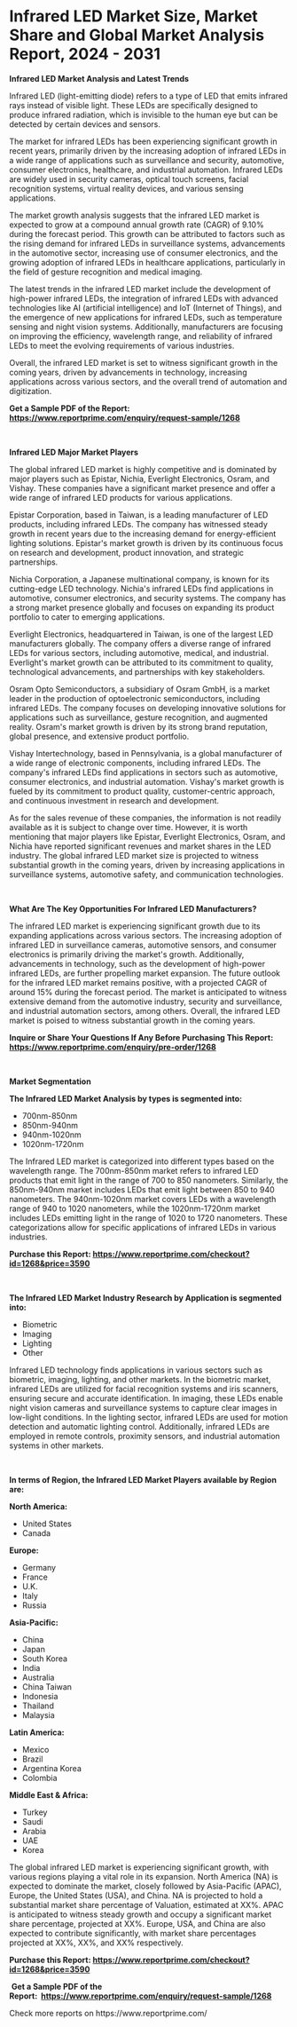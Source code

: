 <p><h1>Infrared LED Market Size, Market Share and Global Market Analysis Report, 2024 - 2031</h1></p><p><strong>Infrared LED Market Analysis and Latest Trends</strong></p>
<p><p>Infrared LED (light-emitting diode) refers to a type of LED that emits infrared rays instead of visible light. These LEDs are specifically designed to produce infrared radiation, which is invisible to the human eye but can be detected by certain devices and sensors.</p><p>The market for infrared LEDs has been experiencing significant growth in recent years, primarily driven by the increasing adoption of infrared LEDs in a wide range of applications such as surveillance and security, automotive, consumer electronics, healthcare, and industrial automation. Infrared LEDs are widely used in security cameras, optical touch screens, facial recognition systems, virtual reality devices, and various sensing applications.</p><p>The market growth analysis suggests that the infrared LED market is expected to grow at a compound annual growth rate (CAGR) of 9.10% during the forecast period. This growth can be attributed to factors such as the rising demand for infrared LEDs in surveillance systems, advancements in the automotive sector, increasing use of consumer electronics, and the growing adoption of infrared LEDs in healthcare applications, particularly in the field of gesture recognition and medical imaging.</p><p>The latest trends in the infrared LED market include the development of high-power infrared LEDs, the integration of infrared LEDs with advanced technologies like AI (artificial intelligence) and IoT (Internet of Things), and the emergence of new applications for infrared LEDs, such as temperature sensing and night vision systems. Additionally, manufacturers are focusing on improving the efficiency, wavelength range, and reliability of infrared LEDs to meet the evolving requirements of various industries.</p><p>Overall, the infrared LED market is set to witness significant growth in the coming years, driven by advancements in technology, increasing applications across various sectors, and the overall trend of automation and digitization.</p></p>
<p><strong>Get a Sample PDF of the Report:&nbsp; <a href="https://www.reportprime.com/enquiry/request-sample/1268">https://www.reportprime.com/enquiry/request-sample/1268</a></strong></p>
<p>&nbsp;</p>
<p><strong>Infrared LED Major Market Players</strong></p>
<p><p>The global infrared LED market is highly competitive and is dominated by major players such as Epistar, Nichia, Everlight Electronics, Osram, and Vishay. These companies have a significant market presence and offer a wide range of infrared LED products for various applications.</p><p>Epistar Corporation, based in Taiwan, is a leading manufacturer of LED products, including infrared LEDs. The company has witnessed steady growth in recent years due to the increasing demand for energy-efficient lighting solutions. Epistar's market growth is driven by its continuous focus on research and development, product innovation, and strategic partnerships.</p><p>Nichia Corporation, a Japanese multinational company, is known for its cutting-edge LED technology. Nichia's infrared LEDs find applications in automotive, consumer electronics, and security systems. The company has a strong market presence globally and focuses on expanding its product portfolio to cater to emerging applications.</p><p>Everlight Electronics, headquartered in Taiwan, is one of the largest LED manufacturers globally. The company offers a diverse range of infrared LEDs for various sectors, including automotive, medical, and industrial. Everlight's market growth can be attributed to its commitment to quality, technological advancements, and partnerships with key stakeholders.</p><p>Osram Opto Semiconductors, a subsidiary of Osram GmbH, is a market leader in the production of optoelectronic semiconductors, including infrared LEDs. The company focuses on developing innovative solutions for applications such as surveillance, gesture recognition, and augmented reality. Osram's market growth is driven by its strong brand reputation, global presence, and extensive product portfolio.</p><p>Vishay Intertechnology, based in Pennsylvania, is a global manufacturer of a wide range of electronic components, including infrared LEDs. The company's infrared LEDs find applications in sectors such as automotive, consumer electronics, and industrial automation. Vishay's market growth is fueled by its commitment to product quality, customer-centric approach, and continuous investment in research and development.</p><p>As for the sales revenue of these companies, the information is not readily available as it is subject to change over time. However, it is worth mentioning that major players like Epistar, Everlight Electronics, Osram, and Nichia have reported significant revenues and market shares in the LED industry. The global infrared LED market size is projected to witness substantial growth in the coming years, driven by increasing applications in surveillance systems, automotive safety, and communication technologies.</p></p>
<p>&nbsp;</p>
<p><strong>What Are The Key Opportunities For Infrared LED Manufacturers?</strong></p>
<p><p>The infrared LED market is experiencing significant growth due to its expanding applications across various sectors. The increasing adoption of infrared LED in surveillance cameras, automotive sensors, and consumer electronics is primarily driving the market's growth. Additionally, advancements in technology, such as the development of high-power infrared LEDs, are further propelling market expansion. The future outlook for the infrared LED market remains positive, with a projected CAGR of around 15% during the forecast period. The market is anticipated to witness extensive demand from the automotive industry, security and surveillance, and industrial automation sectors, among others. Overall, the infrared LED market is poised to witness substantial growth in the coming years.</p></p>
<p><strong>Inquire or Share Your Questions If Any Before Purchasing This Report: <a href="https://www.reportprime.com/enquiry/pre-order/1268">https://www.reportprime.com/enquiry/pre-order/1268</a></strong></p>
<p>&nbsp;</p>
<p><strong>Market Segmentation</strong></p>
<p><strong>The Infrared LED Market Analysis by types is segmented into:</strong></p>
<p><ul><li>700nm-850nm</li><li>850nm-940nm</li><li>940nm-1020nm</li><li>1020nm-1720nm</li></ul></p>
<p><p>The Infrared LED market is categorized into different types based on the wavelength range. The 700nm-850nm market refers to infrared LED products that emit light in the range of 700 to 850 nanometers. Similarly, the 850nm-940nm market includes LEDs that emit light between 850 to 940 nanometers. The 940nm-1020nm market covers LEDs with a wavelength range of 940 to 1020 nanometers, while the 1020nm-1720nm market includes LEDs emitting light in the range of 1020 to 1720 nanometers. These categorizations allow for specific applications of infrared LEDs in various industries.</p></p>
<p><strong>Purchase this Report:&nbsp;<a href="https://www.reportprime.com/checkout?id=1268&price=3590">https://www.reportprime.com/checkout?id=1268&price=3590</a></strong></p>
<p>&nbsp;</p>
<p><strong>The Infrared LED Market Industry Research by Application is segmented into:</strong></p>
<p><ul><li>Biometric</li><li>Imaging</li><li>Lighting</li><li>Other</li></ul></p>
<p><p>Infrared LED technology finds applications in various sectors such as biometric, imaging, lighting, and other markets. In the biometric market, infrared LEDs are utilized for facial recognition systems and iris scanners, ensuring secure and accurate identification. In imaging, these LEDs enable night vision cameras and surveillance systems to capture clear images in low-light conditions. In the lighting sector, infrared LEDs are used for motion detection and automatic lighting control. Additionally, infrared LEDs are employed in remote controls, proximity sensors, and industrial automation systems in other markets.</p></p>
<p>&nbsp;</p>
<p><strong>In terms of Region, the Infrared LED Market Players available by Region are:</strong></p>
<p>
    <p> <strong> North America: </strong>
        <ul>
            <li>United States</li>
            <li>Canada</li>
        </ul>
        </p> 
    <p> <strong> Europe: </strong>
        <ul>
            <li>Germany</li>
            <li>France</li>
            <li>U.K.</li>
            <li>Italy</li>
            <li>Russia</li>
        </ul>
        </p> 
    <p> <strong> Asia-Pacific: </strong>
        <ul>
            <li>China</li>
            <li>Japan</li>
            <li>South Korea</li>
            <li>India</li>
            <li>Australia</li>
            <li>China Taiwan</li>
            <li>Indonesia</li>
            <li>Thailand</li>
            <li>Malaysia</li>
        </ul>
        </p> 
    <p> <strong> Latin America: </strong>
        <ul>
            <li>Mexico</li>
            <li>Brazil</li>
            <li>Argentina Korea</li>
            <li>Colombia</li>
        </ul>
        </p> 
    <p> <strong> Middle East & Africa: </strong>
        <ul>
            <li>Turkey</li>
            <li>Saudi</li>
            <li>Arabia</li>
            <li>UAE</li>
            <li>Korea</li>
        </ul>
    </p>
    </p>
<p><p>The global infrared LED market is experiencing significant growth, with various regions playing a vital role in its expansion. North America (NA) is expected to dominate the market, closely followed by Asia-Pacific (APAC), Europe, the United States (USA), and China. NA is projected to hold a substantial market share percentage of Valuation, estimated at XX%. APAC is anticipated to witness steady growth and occupy a significant market share percentage, projected at XX%. Europe, USA, and China are also expected to contribute significantly, with market share percentages projected at XX%, XX%, and XX% respectively.</p></p>
<p><strong>Purchase this Report: <a href="https://www.reportprime.com/checkout?id=1268&price=3590">https://www.reportprime.com/checkout?id=1268&price=3590</a></strong></p>
<p>&nbsp;<strong>Get a Sample PDF of the Report:&nbsp;&nbsp;<a href="https://www.reportprime.com/enquiry/request-sample/1268">https://www.reportprime.com/enquiry/request-sample/1268</a></strong></p>
<p><strong></strong></p>
<p>Check more reports on https://www.reportprime.com/</p>